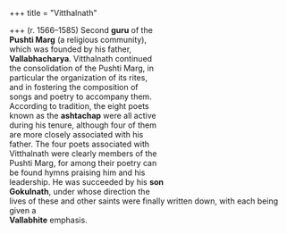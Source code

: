 +++
title = "Vitthalnath"

+++
(r. 1566–1585) Second **guru** of the  
**Pushti Marg** (a religious community),  
which was founded by his father,  
**Vallabhacharya**. Vitthalnath continued  
the consolidation of the Pushti Marg, in  
particular the organization of its rites,  
and in fostering the composition of  
songs and poetry to accompany them.  
According to tradition, the eight poets  
known as the **ashtachap** were all active  
during his tenure, although four of them  
are more closely associated with his  
father. The four poets associated with  
Vitthalnath were clearly members of the  
Pushti Marg, for among their poetry can  
be found hymns praising him and his  
leadership. He was succeeded by his **son**  
**Gokulnath**, under whose direction the  
lives of these and other saints were finally written down, with each being given a  
**Vallabhite** emphasis.